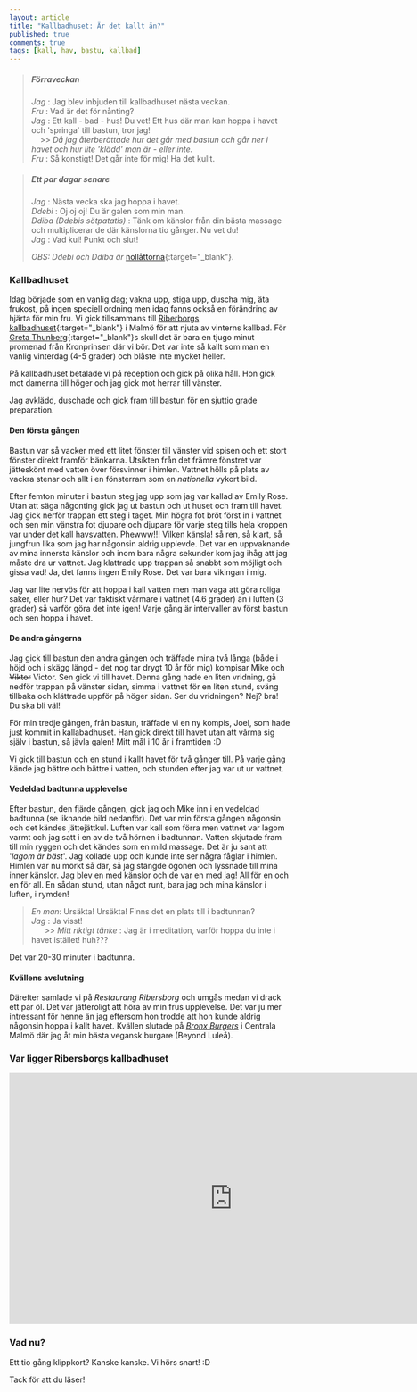```yaml
---
layout: article
title: "Kallbadhuset: Är det kallt än?"
published: true
comments: true
tags: [kall, hav, bastu, kallbad]
---
```



> ##### Förraveckan
>
> *Jag* : Jag blev inbjuden till kallbadhuset nästa veckan. <br>
> *Fru* : Vad är det för nånting? <br>
> *Jag* : Ett kall - bad - hus! Du vet! Ett hus där man kan hoppa i havet och 'springa' till bastun, tror jag! <br>
&nbsp;&nbsp;&nbsp;&nbsp;>> *Då jag återberättade hur det går med bastun och går ner i havet och hur lite 'klädd' man är - eller inte.* <br>
> *Fru* : Så konstigt! Det går inte för mig! Ha det kullt.

> ##### Ett par dagar senare
>
> *Jag* : Nästa vecka ska jag hoppa i havet. <br>
> *Ddebi* : Oj oj oj! Du är galen som min man. <br>
> *Ddiba (Ddebis sötpatatis)* : Tänk om känslor från din bästa massage och multiplicerar de där känslorna tio gånger. Nu vet du! <br>
> *Jag* : Vad kul! Punkt och slut!
>
> *OBS: Ddebi och Ddiba är* [nollåttorna](https://sv.wikipedia.org/wiki/Noll%C3%A5tta){:target="_blank"}.

### Kallbadhuset

Idag började som en vanlig dag; vakna upp, stiga upp, duscha mig, äta frukost, på ingen speciell ordning men idag fanns också en förändring av hjärta för min fru. Vi gick tillsammans till [Riberborgs kallbadhuset](https://www.ribersborgskallbadhus.se/){:target="_blank"} i Malmö för att njuta av vinterns kallbad. För [Greta Thunberg](https://en.wikipedia.org/wiki/Greta_Thunberg){:target="_blank"}s skull det är bara en tjugo minut promenad från Kronprinsen där vi bör. Det var inte så kallt som man en vanlig vinterdag (4-5 grader) och blåste inte mycket heller.

På kallbadhuset betalade vi på reception och gick på olika håll. Hon gick mot damerna till höger och jag gick mot herrar till vänster.

Jag avklädd, duschade och gick fram till bastun för en sjuttio grade preparation.

#### Den första gången

Bastun var så vacker med ett litet fönster till vänster vid spisen och ett stort fönster direkt framför bänkarna. Utsikten från det främre fönstret var jätteskönt med vatten över försvinner i himlen. Vattnet hölls på plats av vackra stenar och allt i en fönsterram som en *nationella* vykort bild.

Efter femton minuter i bastun steg jag upp som jag var kallad av Emily Rose. Utan att säga någonting gick jag ut bastun och ut huset och fram till havet. Jag gick nerför trappan ett steg i taget. Min högra fot bröt först in i vattnet och sen min vänstra fot djupare och djupare för varje steg tills hela kroppen var under det kall havsvatten. Phewww!!! Vilken känsla! så ren, så klart, så jungfrun lika som jag har någonsin aldrig upplevde. Det var en uppvaknande av mina innersta känslor och inom bara några sekunder kom jag ihåg att jag måste dra ur vattnet. Jag klattrade upp trappan så snabbt som möjligt och gissa vad! Ja, det fanns ingen Emily Rose. Det var bara vikingan i mig.

Jag var lite nervös för att hoppa i kall vatten men man vaga att göra roliga saker, eller hur? Det var faktiskt vårmare i vattnet (4.6 grader) än i luften (3 grader) så varför göra det inte igen! Varje gång är intervaller av först bastun och sen hoppa i havet.

#### De andra gångerna

Jag gick till bastun den andra gången och träffade mina två långa (både i höjd och i skägg längd - det nog tar drygt 10 år för mig) kompisar Mike och ~~Viktor~~ Victor. Sen gick vi till havet. Denna gång hade en liten vridning, gå nedför trappan på vänster sidan, simma i vattnet för en liten stund, sväng tillbaka och klättrade uppför på höger sidan. Ser du vridningen? Nej? bra! Du ska bli väl!

För min tredje gången, från bastun, träffade vi en ny kompis, Joel, som hade just kommit in kallabadhuset. Han gick direkt till havet utan att vårma sig själv i bastun, så jävla galen! Mitt mål i 10 år i framtiden :D

Vi gick till bastun och en stund i kallt havet för två gånger till. På varje gång kände jag bättre och bättre i vatten, och stunden efter jag var ut ur vattnet.

#### Vedeldad badtunna upplevelse

Efter bastun, den fjärde gången, gick jag och Mike inn i en vedeldad badtunna (se liknande bild nedanför). Det var min första gången någonsin och det kändes jättejättkul. Luften var kall som förra men vattnet var lagom varmt och jag satt i en av de två hörnen i badtunnan. Vatten skjutade fram till min ryggen och det kändes som en mild massage. Det är ju sant att '*lagom är bäst*'. Jag kollade upp och kunde inte ser några fåglar i himlen. Himlen var nu mörkt så där, så jag stängde ögonen och lyssnade till mina inner känslor. Jag blev en med känslor och de var en med jag! All för en och en för all. En sådan stund, utan något runt, bara jag och mina känslor i luften, i rymden!

> *En man*:  Ursäkta! Ursäkta! Finns det en plats till i badtunnan? <br>
> *Jag* : Ja visst! <br>
&nbsp;&nbsp;&nbsp;&nbsp;&nbsp;&nbsp;>> *Mitt riktigt tänke* : Jag är i meditation, varför hoppa du inte i havet istället! huh???

Det var 20-30 minuter i badtunna.

#### Kvällens avslutning

Därefter samlade vi på *Restaurang Ribersborg* och umgås medan vi drack ett par öl. Det var jätteroligt att höra av min frus upplevelse. Det var ju mer intressant för henne än jag eftersom hon trodde att hon kunde aldrig någonsin hoppa i kallt havet. Kvällen slutade på *[Bronx Burgers](https://bronxburgers.se/)* i Centrala Malmö där jag åt min bästa vegansk burgare (Beyond Luleå).

### Var ligger Ribersborgs kallbadhuset

<iframe src="https://www.google.com/maps/embed?pb=!1m18!1m12!1m3!1d9016.093192695429!2d12.967147460043678!3d55.60160818229347!2m3!1f0!2f0!3f0!3m2!1i1024!2i768!4f13.1!3m3!1m2!1s0x4653a6a667a5ce0f%3A0x2612925a8f0058b6!2sRibersborgs%20Kallbadhus!5e0!3m2!1ssv!2sse!4v1578011036765!5m2!1ssv!2sse" width="800" height="450" frameborder="0" style="border:0;" allowfullscreen=""></iframe>

### Vad nu?

Ett tio gång klippkort? Kanske kanske. Vi hörs snart! :D


Tack för att du läser!
